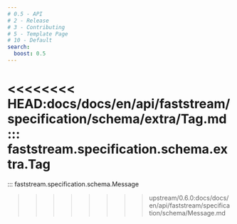 ```yaml
---
# 0.5 - API
# 2 - Release
# 3 - Contributing
# 5 - Template Page
# 10 - Default
search:
  boost: 0.5
---
```


<<<<<<<< HEAD:docs/docs/en/api/faststream/specification/schema/extra/Tag.md
::: faststream.specification.schema.extra.Tag
========
::: faststream.specification.schema.Message
>>>>>>>> upstream/0.6.0:docs/docs/en/api/faststream/specification/schema/Message.md
